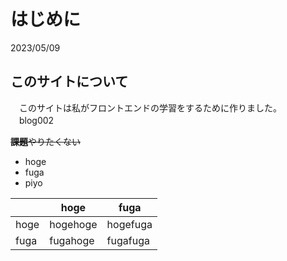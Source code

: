 # はじめに
<div class="date">2023/05/09</div>

## このサイトについて
　このサイトは私がフロントエンドの学習をするために作りました。
　blog002

~~**課題**やりたくない~~

- hoge
- fuga
- piyo

| | hoge | fuga |
| ---- | ---- | ---- | 
| hoge | hogehoge | hogefuga|
| fuga | fugahoge | fugafuga |